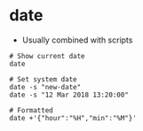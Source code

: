 # date

- Usually combined with scripts

```shell
# Show current date
date

# Set system date
date -s "new-date"
date -s "12 Mar 2018 13:20:00"

# Formatted
date +'{"hour":"%H","min":"%M"}'
```
